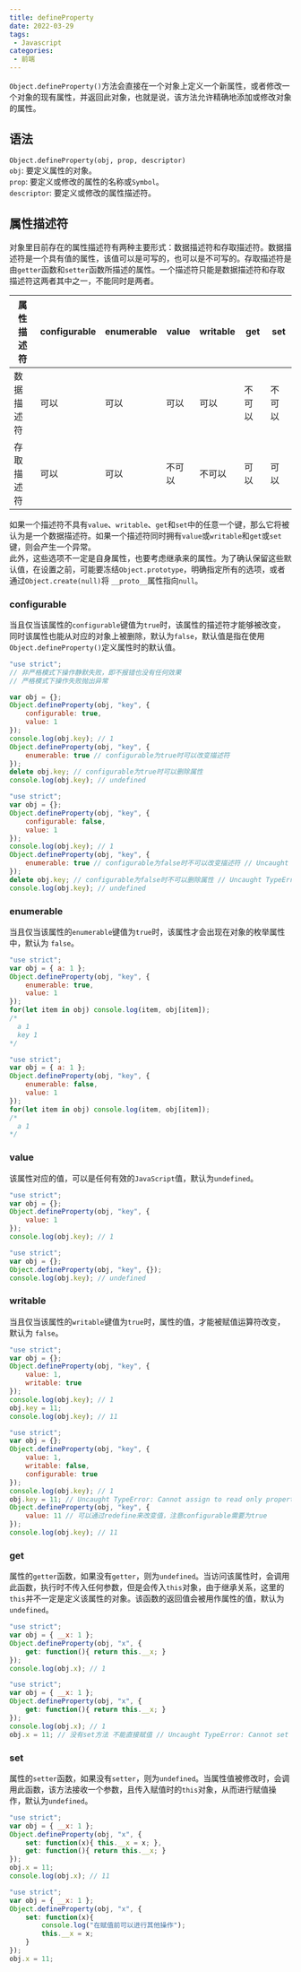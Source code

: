 ```yaml
---
title: defineProperty
date: 2022-03-29
tags:
 - Javascript
categories:
 - 前端
---
```

 
`Object.defineProperty()`方法会直接在一个对象上定义一个新属性，或者修改一个对象的现有属性，并返回此对象，也就是说，该方法允许精确地添加或修改对象的属性。

## 语法
`Object.defineProperty(obj, prop, descriptor)`  
`obj`: 要定义属性的对象。  
`prop`: 要定义或修改的属性的名称或`Symbol`。  
`descriptor`: 要定义或修改的属性描述符。

## 属性描述符
对象里目前存在的属性描述符有两种主要形式：数据描述符和存取描述符。数据描述符是一个具有值的属性，该值可以是可写的，也可以是不可写的。存取描述符是由`getter`函数和`setter`函数所描述的属性。一个描述符只能是数据描述符和存取描述符这两者其中之一，不能同时是两者。

|属性描述符 | configurable | enumerable | value | writable | get | set |
|---|---|---|---|---|---|---|
|数据描述符 | 可以 | 可以 | 可以 | 可以 | 不可以 | 不可以 |
|存取描述符 | 可以 | 可以 | 不可以 | 不可以 | 可以 | 可以 |

如果一个描述符不具有`value`、`writable`、`get`和`set`中的任意一个键，那么它将被认为是一个数据描述符。如果一个描述符同时拥有`value`或`writable`和`get`或`set`键，则会产生一个异常。  
此外，这些选项不一定是自身属性，也要考虑继承来的属性。为了确认保留这些默认值，在设置之前，可能要冻结`Object.prototype`，明确指定所有的选项，或者通过`Object.create(null)`将 `__proto__`属性指向`null`。

### configurable
当且仅当该属性的`configurable`键值为`true`时，该属性的描述符才能够被改变，同时该属性也能从对应的对象上被删除，默认为`false`，默认值是指在使用`Object.defineProperty()`定义属性时的默认值。

```javascript
"use strict";
// 非严格模式下操作静默失败，即不报错也没有任何效果
// 严格模式下操作失败抛出异常

var obj = {};
Object.defineProperty(obj, "key", {
    configurable: true,
    value: 1
});
console.log(obj.key); // 1
Object.defineProperty(obj, "key", {
    enumerable: true // configurable为true时可以改变描述符
});
delete obj.key; // configurable为true时可以删除属性
console.log(obj.key); // undefined
```

```javascript
"use strict";
var obj = {};
Object.defineProperty(obj, "key", {
    configurable: false,
    value: 1
});
console.log(obj.key); // 1
Object.defineProperty(obj, "key", {
    enumerable: true // configurable为false时不可以改变描述符 // Uncaught TypeError: Cannot redefine property: key
});
delete obj.key; // configurable为false时不可以删除属性 // Uncaught TypeError: Cannot delete property 'key' of #<Object>
console.log(obj.key); // undefined
```

### enumerable
当且仅当该属性的`enumerable`键值为`true`时，该属性才会出现在对象的枚举属性中，默认为 `false`。

```javascript
"use strict";
var obj = { a: 1 };
Object.defineProperty(obj, "key", {
    enumerable: true,
    value: 1
});
for(let item in obj) console.log(item, obj[item]); 
/* 
  a 1
  key 1
*/
```

```javascript
"use strict";
var obj = { a: 1 };
Object.defineProperty(obj, "key", {
    enumerable: false,
    value: 1
});
for(let item in obj) console.log(item, obj[item]); 
/* 
  a 1
*/
```

### value
该属性对应的值，可以是任何有效的`JavaScript`值，默认为`undefined`。
```javascript
"use strict";
var obj = {};
Object.defineProperty(obj, "key", {
    value: 1
});
console.log(obj.key); // 1
```

```javascript
"use strict";
var obj = {};
Object.defineProperty(obj, "key", {});
console.log(obj.key); // undefined
```

### writable
当且仅当该属性的`writable`键值为`true`时，属性的值，才能被赋值运算符改变，默认为 `false`。
```javascript
"use strict";
var obj = {};
Object.defineProperty(obj, "key", {
    value: 1,
    writable: true
});
console.log(obj.key); // 1
obj.key = 11;
console.log(obj.key); // 11
```

```javascript
"use strict";
var obj = {};
Object.defineProperty(obj, "key", {
    value: 1,
    writable: false,
    configurable: true
});
console.log(obj.key); // 1
obj.key = 11; // Uncaught TypeError: Cannot assign to read only property 'key' of object '#<Object>'
Object.defineProperty(obj, "key", {
    value: 11 // 可以通过redefine来改变值，注意configurable需要为true
});
console.log(obj.key); // 11
```

### get
属性的`getter`函数，如果没有`getter`，则为`undefined`。当访问该属性时，会调用此函数，执行时不传入任何参数，但是会传入`this`对象，由于继承关系，这里的`this`并不一定是定义该属性的对象。该函数的返回值会被用作属性的值，默认为`undefined`。
```javascript
"use strict";
var obj = { __x: 1 };
Object.defineProperty(obj, "x", {
    get: function(){ return this.__x; }
});
console.log(obj.x); // 1
```

```javascript
"use strict";
var obj = { __x: 1 };
Object.defineProperty(obj, "x", {
    get: function(){ return this.__x; }
});
console.log(obj.x); // 1
obj.x = 11; // 没有set方法 不能直接赋值 // Uncaught TypeError: Cannot set property x of #<Object> which has only a getter
```

### set
属性的`setter`函数，如果没有`setter`，则为`undefined`。当属性值被修改时，会调用此函数，该方法接收一个参数，且传入赋值时的`this`对象，从而进行赋值操作，默认为`undefined`。
```javascript
"use strict";
var obj = { __x: 1 };
Object.defineProperty(obj, "x", {
    set: function(x){ this.__x = x; },
    get: function(){ return this.__x; }
});
obj.x = 11;
console.log(obj.x); // 11
```

```javascript
"use strict";
var obj = { __x: 1 };
Object.defineProperty(obj, "x", {
    set: function(x){ 
        console.log("在赋值前可以进行其他操作");
        this.__x = x; 
    }
});
obj.x = 11;
```

